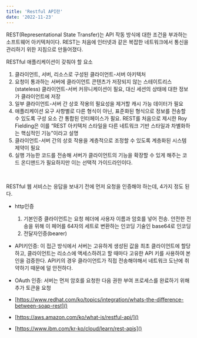 ```yaml
---
title: 'Restful API란'
date: '2022-11-23'
---
```



REST(Representational State Transfer)는 API 작동 방식에 대한 조건을 부과하는 소프트웨어 아키텍처이다. REST는 처음에 인터넷과 같은 복잡한 네트워크에서 통신을 관리하기 위한 지침으로 만들어졌다.
</br>

RESTful 애플리케이션이 갖춰야 할 요소  
1. 클라이언트, 서버, 리소스로 구성된 클라이언트-서버 아키텍처  
2. 요청이 통과하는 서버에 클라이언트 콘텐츠가 저장되지 않는 스테이트리스(stateless)   클라이언트-서버 커뮤니케이션이 필요, 대신 세션의 상태에 대한 정보가 클라이언트에 저장  
3. 일부 클라이언트-서버 간 상호 작용의 필요성을 제거할 캐시 가능 데이터가 필요  
4. 애플리케이션 요구 사항별로 다른 형식이 아닌, 표준화된 형식으로 정보를 전송할 수 있도록 구성 요소 간 통합된 인터페이스가 필요. REST를 처음으로 제시한 Roy Fielding은 이를 “REST 아키텍처 스타일을 다른 네트워크 기반 스타일과 차별화하는 핵심적인 기능”이라고 설명
5. 클라이언트-서버 간의 상호 작용을 계층적으로 조정할 수 있도록 계층화된 시스템 제약이 필요
6. 실행 가능한 코드를 전송해 서버가 클라이언트의 기능을 확장할 수 있게 해주는 코드 온디맨드가 필요하지만 이는 선택적 가이드라인이다.
</br>

RESTful 웹 서비스는 응답을 보내기 전에 먼저 요청을 인증해야 하는데, 
4가지 정도 된다.
- http인증 
    1) 기본인증
클라이언트는 요청 헤더에 사용자 이름과 암호를 넣어 전송. 안전한 전송을 위해 이 페어를 64자의 세트로 변환하는 인코딩 기술인 base64로 인코딩
    2) 전달자인증(bearer)
- API키인증: 이 접근 방식에서 서버는 고유하게 생성된 값을 최초 클라이언트에 할당하고, 클라이언트는 리소스에 액세스하려고 할 때마다 고유한 API 키를 사용하여 본인을 검증한다. API키의 경우 클라이언트가 직접 전송해야해서 네트워크 도난에 취약하기 때문에 덜 안전하다.
- OAuth 인증:  서버는 먼저 암호를 요청한 다음 권한 부여 프로세스를 완료하기 위해 추가 토큰을 요청



- [https://www.redhat.com/ko/topics/integration/whats-the-difference-between-soap-rest]()
- [https://aws.amazon.com/ko/what-is/restful-api/]()
- [https://www.ibm.com/kr-ko/cloud/learn/rest-apis]()
